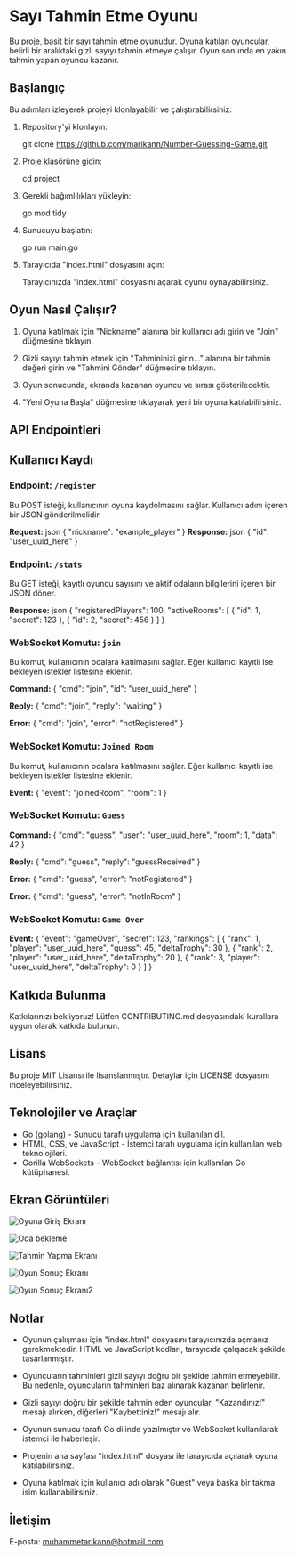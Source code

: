 # Sayı Tahmin Etme Oyunu

Bu proje, basit bir sayı tahmin etme oyunudur. Oyuna katılan oyuncular, belirli bir aralıktaki gizli sayıyı tahmin etmeye çalışır. Oyun sonunda en yakın tahmin yapan oyuncu kazanır.

## Başlangıç

Bu adımları izleyerek projeyi klonlayabilir ve çalıştırabilirsiniz:

1. Repository'yi klonlayın:

   git clone https://github.com/marikann/Number-Guessing-Game.git

2. Proje klasörüne gidin:

   cd project

3. Gerekli bağımlılıkları yükleyin:

   go mod tidy

4. Sunucuyu başlatın:

   go run main.go

5. Tarayıcıda "index.html" dosyasını açın:

   Tarayıcınızda "index.html" dosyasını açarak oyunu oynayabilirsiniz.

## Oyun Nasıl Çalışır?

1. Oyuna katılmak için "Nickname" alanına bir kullanıcı adı girin ve "Join" düğmesine tıklayın.

2. Gizli sayıyı tahmin etmek için "Tahmininizi girin..." alanına bir tahmin değeri girin ve "Tahmini Gönder" düğmesine tıklayın.

3. Oyun sonucunda, ekranda kazanan oyuncu ve sırası gösterilecektir.

4. "Yeni Oyuna Başla" düğmesine tıklayarak yeni bir oyuna katılabilirsiniz.

## API Endpointleri


## Kullanıcı Kaydı

### Endpoint: `/register`

Bu POST isteği, kullanıcının oyuna kaydolmasını sağlar. Kullanıcı adını içeren bir JSON gönderilmelidir.

**Request:**
json
{
  "nickname": "example_player"
}
**Response:**
json
{
  "id": "user_uuid_here"
}

### Endpoint: `/stats`

Bu GET isteği, kayıtlı oyuncu sayısını ve aktif odaların bilgilerini içeren bir JSON döner.


**Response:**
json
{
  "registeredPlayers": 100,
  "activeRooms": [
    { "id": 1, "secret": 123 },
    { "id": 2, "secret": 456 }
  ]
}

### WebSocket Komutu: `join`

Bu komut, kullanıcının odalara katılmasını sağlar. Eğer kullanıcı kayıtlı ise bekleyen istekler listesine eklenir.

**Command:**
{
  "cmd": "join",
  "id": "user_uuid_here"
}

**Reply:**
{
  "cmd": "join",
  "reply": "waiting"
}

**Error:**
{
  "cmd": "join",
  "error": "notRegistered"
}

### WebSocket Komutu: `Joined Room`

Bu komut, kullanıcının odalara katılmasını sağlar. Eğer kullanıcı kayıtlı ise bekleyen istekler listesine eklenir.

**Event:**
{
  "event": "joinedRoom",
  "room": 1
}

### WebSocket Komutu: `Guess`

**Command:**
{
  "cmd": "guess",
  "user": "user_uuid_here",
  "room": 1,
  "data": 42
}

**Reply:**
{
  "cmd": "guess",
  "reply": "guessReceived"
}

**Error:**
{
  "cmd": "guess",
  "error": "notRegistered"
}

**Error:**
{
  "cmd": "guess",
  "error": "notInRoom"
}

### WebSocket Komutu: `Game Over`

**Event:**
{
  "event": "gameOver",
  "secret": 123,
  "rankings": [
    { "rank": 1, "player": "user_uuid_here", "guess": 45, "deltaTrophy": 30 },
    { "rank": 2, "player": "user_uuid_here", "deltaTrophy": 20 },
    { "rank": 3, "player": "user_uuid_here", "deltaTrophy": 0 }
  ]
}

## Katkıda Bulunma

Katkılarınızı bekliyoruz! Lütfen CONTRIBUTING.md dosyasındaki kurallara uygun olarak katkıda bulunun.

## Lisans

Bu proje MIT Lisansı ile lisanslanmıştır. Detaylar için LICENSE dosyasını inceleyebilirsiniz.

## Teknolojiler ve Araçlar

- Go (golang) - Sunucu tarafı uygulama için kullanılan dil.
- HTML, CSS, ve JavaScript - İstemci tarafı uygulama için kullanılan web teknolojileri.
- Gorilla WebSockets - WebSocket bağlantısı için kullanılan Go kütüphanesi.

## Ekran Görüntüleri

  ![Oyuna Giriş Ekranı](screenshots/giriş.png)

  ![Oda bekleme](screenshots/giriş.png)

  ![Tahmin Yapma Ekranı](screenshots/Oda.png)

  ![Oyun Sonuç Ekranı](screenshots/Sonuç.png)

  ![Oyun Sonuç Ekranı2](screenshots/Sonuç2.png)

## Notlar

- Oyunun çalışması için "index.html" dosyasını tarayıcınızda açmanız gerekmektedir. HTML ve JavaScript kodları, tarayıcıda çalışacak şekilde tasarlanmıştır.

- Oyuncuların tahminleri gizli sayıyı doğru bir şekilde tahmin etmeyebilir. Bu nedenle, oyuncuların tahminleri baz alınarak kazanan belirlenir.

- Gizli sayıyı doğru bir şekilde tahmin eden oyuncular, "Kazandınız!" mesajı alırken, diğerleri "Kaybettiniz!" mesajı alır.

- Oyunun sunucu tarafı Go dilinde yazılmıştır ve WebSocket kullanılarak istemci ile haberleşir.

- Projenin ana sayfası "index.html" dosyası ile tarayıcıda açılarak oyuna katılabilirsiniz.

- Oyuna katılmak için kullanıcı adı olarak "Guest" veya başka bir takma isim kullanabilirsiniz.

## İletişim

E-posta: muhammetarikann@hotmail.com

